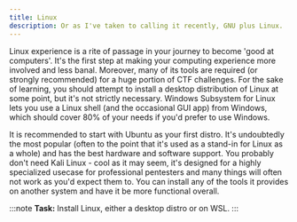 ```yaml
---
title: Linux
description: Or as I've taken to calling it recently, GNU plus Linux.
---
```


Linux experience is a rite of passage in your journey to become 'good at computers'. It's the first step at making your computing experience more involved and less banal. Moreover, many of its tools are required (or strongly recommended) for a huge portion of CTF challenges. For the sake of learning, you should attempt to install a desktop distribution of Linux at some point, but it's not strictly necessary. Windows Subsystem for Linux lets you use a Linux shell (and the occasional GUI app) from Windows, which should cover 80% of your needs if you'd prefer to use Windows.

It is recommended to start with Ubuntu as your first distro. It's undoubtedly the most popular (often to the point that it's used as a stand-in for Linux as a whole) and has the best hardware and software support. You probably don't need Kali Linux - cool as it may seem, it's designed for a highly specialized usecase for professional pentesters and many things will often not work as you'd expect them to. You can install any of the tools it provides on another system and have it be more functional overall.

:::note
 **Task:** Install Linux, either a desktop distro or on WSL.
:::
